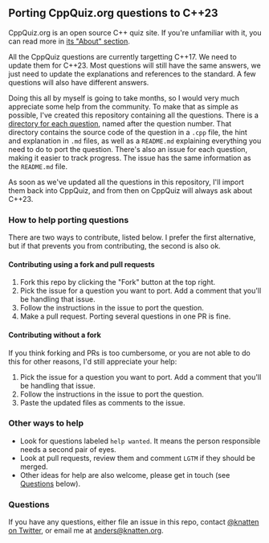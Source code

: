 
## Porting CppQuiz.org questions to C++23

CppQuiz.org is an open source C++ quiz site. If you're unfamiliar with it, you can read more in [its "About" section](http://cppquiz.org/quiz/about/).

All the CppQuiz questions are currently targetting C++17. We need to update them for C++23. Most questions will still have the same answers, we just need to update the explanations and references to the standard. A few questions will also have different answers.

Doing this all by myself is going to take months, so I would very much appreciate some help from the community. To make that as simple as possible, I've created this repository containing all the questions. There is a [directory for each question](/questions), named after the question number. That directory contains the source code of the question in a `.cpp` file, the hint and explanation in `.md` files, as well as a `README.md` explaining everything you need to do to port the question. There's also an issue for each question, making it easier to track progress. The issue has the same information as the `README.md` file.

As soon as we've updated all the questions in this repository, I'll import them back into CppQuiz, and from then on CppQuiz will always ask about C++23.

### How to help porting questions
There are two ways to contribute, listed below. I prefer the first alternative, but if that prevents you from contributing, the second is also ok.

#### Contributing using a fork and pull requests
1. Fork this repo by clicking the "Fork" button at the top right.
1. Pick the issue for a question you want to port. Add a comment that you'll be handling that issue.
1. Follow the instructions in the issue to port the question.
1. Make a pull request. Porting several questions in one PR is fine.

#### Contributing without a fork
If you think forking and PRs is too cumbersome, or you are not able to do this for other reasons, I'd still appreciate your help:
1. Pick the issue for a question you want to port. Add a comment that you'll be handling that issue.
1. Follow the instructions in the issue to port the question.
1. Paste the updated files as comments to the issue.

### Other ways to help
- Look for questions labeled `help wanted`. It means the person responsible needs a second pair of eyes.
- Look at pull requests, review them and comment `LGTM` if they should be merged.
- Other ideas for help are also welcome, please get in touch (see [Questions](#questions) below).

### Questions
If you have any questions, either file an issue in this repo, contact [@knatten on Twitter](https://twitter.com/knatten), or email me at anders@knatten.org.
